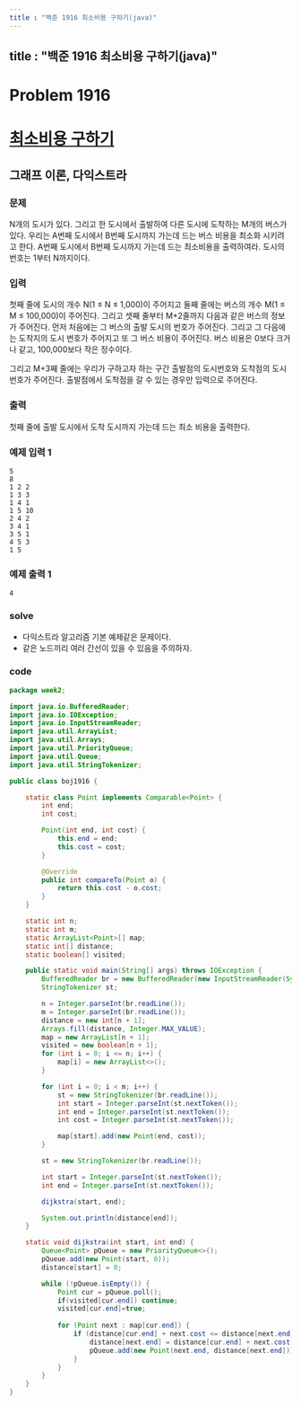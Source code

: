 ```yaml
---
title : "백준 1916 최소비용 구하기(java)"
---
```


## title : "백준 1916 최소비용 구하기(java)"

# Problem 1916

# [최소비용 구하기](https://www.acmicpc.net/problem/1916)

## 그래프 이론, 다익스트라

### 문제
N개의 도시가 있다. 그리고 한 도시에서 출발하여 다른 도시에 도착하는 M개의 버스가 있다. 우리는 A번째 도시에서 B번째 도시까지 가는데 드는 버스 비용을 최소화 시키려고 한다. A번째 도시에서 B번째 도시까지 가는데 드는 최소비용을 출력하여라. 도시의 번호는 1부터 N까지이다.

### 입력

첫째 줄에 도시의 개수 N(1 ≤ N ≤ 1,000)이 주어지고 둘째 줄에는 버스의 개수 M(1 ≤ M ≤ 100,000)이 주어진다. 그리고 셋째 줄부터 M+2줄까지 다음과 같은 버스의 정보가 주어진다. 먼저 처음에는 그 버스의 출발 도시의 번호가 주어진다. 그리고 그 다음에는 도착지의 도시 번호가 주어지고 또 그 버스 비용이 주어진다. 버스 비용은 0보다 크거나 같고, 100,000보다 작은 정수이다.

그리고 M+3째 줄에는 우리가 구하고자 하는 구간 출발점의 도시번호와 도착점의 도시번호가 주어진다. 출발점에서 도착점을 갈 수 있는 경우만 입력으로 주어진다.

### 출력

첫째 줄에 출발 도시에서 도착 도시까지 가는데 드는 최소 비용을 출력한다.

### 예제 입력 1

```
5
8
1 2 2
1 3 3
1 4 1
1 5 10
2 4 2
3 4 1
3 5 1
4 5 3
1 5
```

### 예제 출력 1

```
4
```

### solve

- 다익스트라 알고리즘 기본 예제같은 문제이다.
- 같은 노드끼리 여러 간선이 있을 수 있음을 주의하자.

### code

```java
package week2;

import java.io.BufferedReader;
import java.io.IOException;
import java.io.InputStreamReader;
import java.util.ArrayList;
import java.util.Arrays;
import java.util.PriorityQueue;
import java.util.Queue;
import java.util.StringTokenizer;

public class boj1916 {

	static class Point implements Comparable<Point> {
		int end;
		int cost;

		Point(int end, int cost) {
			this.end = end;
			this.cost = cost;
		}

		@Override
		public int compareTo(Point o) {
			return this.cost - o.cost;
		}
	}

	static int n;
	static int m;
	static ArrayList<Point>[] map;
	static int[] distance;
	static boolean[] visited;

	public static void main(String[] args) throws IOException {
		BufferedReader br = new BufferedReader(new InputStreamReader(System.in));
		StringTokenizer st;

		n = Integer.parseInt(br.readLine());
		m = Integer.parseInt(br.readLine());
		distance = new int[n + 1];
		Arrays.fill(distance, Integer.MAX_VALUE);
		map = new ArrayList[n + 1];
		visited = new boolean[n + 1];
		for (int i = 0; i <= n; i++) {
			map[i] = new ArrayList<>();
		}

		for (int i = 0; i < m; i++) {
			st = new StringTokenizer(br.readLine());
			int start = Integer.parseInt(st.nextToken());
			int end = Integer.parseInt(st.nextToken());
			int cost = Integer.parseInt(st.nextToken());

			map[start].add(new Point(end, cost));
		}

		st = new StringTokenizer(br.readLine());

		int start = Integer.parseInt(st.nextToken());
		int end = Integer.parseInt(st.nextToken());

		dijkstra(start, end);

		System.out.println(distance[end]);
	}

	static void dijkstra(int start, int end) {
		Queue<Point> pQueue = new PriorityQueue<>();
		pQueue.add(new Point(start, 0));
		distance[start] = 0;

		while (!pQueue.isEmpty()) {
			Point cur = pQueue.poll();
			if(visited[cur.end]) continue;
			visited[cur.end]=true; 
			
			for (Point next : map[cur.end]) {
				if (distance[cur.end] + next.cost <= distance[next.end]) {
					distance[next.end] = distance[cur.end] + next.cost;
					pQueue.add(new Point(next.end, distance[next.end]));
				}
			}
		}
	}
}
```
